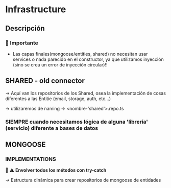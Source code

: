 # Infrastructure
## Descripción

### 🐐 Importante
- Las capas finales(mongoose/entities, shared) no necesitan usar services o nada parecido en el constructor, ya que utilizamos inyección (sino se crea un error de inyección circular)!!
## SHARED - **old connector**

-> Aquí van los repositorios de los Shared, osea la implementación de cosas diferentes a las Entitie (email, storage, auth, etc...)


-> utilizaremos de naming -> <nombre-'shared'>.repo.ts
### SIEMPRE cuando necesitamos lógica de alguna 'librería' (servicio) diferente a bases de datos

## MONGOOSE

### IMPLEMENTATIONS

  🧠 ⚠️ **Envolver todos los métodos con try-catch**

-> Estructura dinámica para crear repositorios de mongoose de entidades
